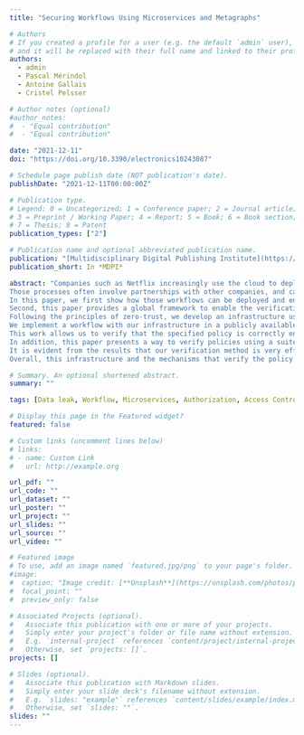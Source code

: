```yaml
---
title: "Securing Workflows Using Microservices and Metagraphs"

# Authors
# If you created a profile for a user (e.g. the default `admin` user), write the username (folder name) here
# and it will be replaced with their full name and linked to their profile.
authors:
  - admin
  - Pascal Mérindol
  - Antoine Gallais
  - Cristel Pelsser

# Author notes (optional)
#author_notes:
#  - "Equal contribution"
#  - "Equal contribution"

date: "2021-12-11"
doi: "https://doi.org/10.3390/electronics10243087"

# Schedule page publish date (NOT publication's date).
publishDate: "2021-12-11T00:00:00Z"

# Publication type.
# Legend: 0 = Uncategorized; 1 = Conference paper; 2 = Journal article;
# 3 = Preprint / Working Paper; 4 = Report; 5 = Book; 6 = Book section;
# 7 = Thesis; 8 = Patent
publication_types: ["2"]

# Publication name and optional abbreviated publication name.
publication: "[Multidisciplinary Digital Publishing Institute](https://www.mdpi.com/) (MDPI)"
publication_short: In *MDPI*

abstract: "Companies such as Netflix increasingly use the cloud to deploy their business processes.
Those processes often involve partnerships with other companies, and can be modeled as workflows where the owner of the data at risk interacts with contractors to realize a sequence of tasks on the data to be secured.
In this paper, we first show how those workflows can be deployed and enforced while preventing data exposure.
Second, this paper provides a global framework to enable the verification of workflow policies.
Following the principles of zero-trust, we develop an infrastructure using the isolation provided by a microservice architecture to enforce owner policy.
We implement a workflow with our infrastructure in a publicly available proof of concept.
This work allows us to verify that the specified policy is correctly enforced by testing the deployment for policy violations, and find the overhead cost of authorization to be reasonable for the benefits.
In addition, this paper presents a way to verify policies using a suite of tools transforming and checking policies as metagraphs.
It is evident from the results that our verification method is very efficient regarding the size of the policies.
Overall, this infrastructure and the mechanisms that verify the policy is correctly enforced, and then correctly implemented, help us deploy workflows in the cloud securely."

# Summary. An optional shortened abstract.
summary: ""

tags: [Data leak, Workflow, Microservices, Authorization, Access Control, Policy Verification, Metagraphs, YAWL, Rego]

# Display this page in the Featured widget?
featured: false

# Custom links (uncomment lines below)
# links:
# - name: Custom Link
#   url: http://example.org

url_pdf: ""
url_code: ""
url_dataset: ""
url_poster: ""
url_project: ""
url_slides: ""
url_source: ""
url_video: ""

# Featured image
# To use, add an image named `featured.jpg/png` to your page's folder.
#image:
#  caption: "Image credit: [**Unsplash**](https://unsplash.com/photos/pLCdAaMFLTE)"
#  focal_point: ""
#  preview_only: false

# Associated Projects (optional).
#   Associate this publication with one or more of your projects.
#   Simply enter your project's folder or file name without extension.
#   E.g. `internal-project` references `content/project/internal-project/index.md`.
#   Otherwise, set `projects: []`.
projects: []

# Slides (optional).
#   Associate this publication with Markdown slides.
#   Simply enter your slide deck's filename without extension.
#   E.g. `slides: "example"` references `content/slides/example/index.md`.
#   Otherwise, set `slides: ""`.
slides: ""
---
```


<!--
{{% callout note %}}
Click the _Cite_ button above to demo the feature to enable visitors to import publication metadata into their reference management software.
{{% /callout %}}

{{% callout note %}}
Create your slides in Markdown - click the _Slides_ button to check out the example.
{{% /callout %}}
-->
